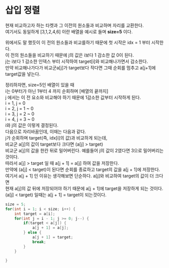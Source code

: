 # 삽입 정렬   

현재 비교하고자 하는 타켓과 그 이전의 원소들과 비교하며 자리를 교환한다.   
여기서도 동일하게 [3,1,2,4,6] 이란 배열을 예시로 들며 **size=5** 이다.    

위에서도 말 했듯이 이 전의 원소들과 비교를하기 때문에 첫 시작은 idx = 1 부터 시작한다.    
이 전의 원소들을 비교하기 때문에 j의 값은 i보다 1 감소한 값 0이 된다.   
j는 i보다 1 감소한 인덱스 부터 시작하여 target[i]와 비교해나가면서 감소한다.   
만약 비교해나가다가 비교군a[j]가 target보다 작다면 그때 순회를 멈추고 a[j+1]에 target값을 넣는다.   

정리하자면, size=5인 배열이 있을 때    
i는 0부터가 아닌 1부터 4 까지 순회하며 [배열의 끝까지]   
j 에서는 이 전 요소와 비교해야 하기 때문에 1감소한 값부터 시작하게 된다.   
i = 1, j = 0   
i = 2, j = 1 ~ 0    
i = 3, j = 2 ~ 0    
i = 4, j = 3 ~ 0    
i와 j의 값은 이렇게 결정된다.   
다음으로 자리바꿈인데, 이때는 다음과 같다.   
j가 순회하며 target(즉, idx[i]의 값)과 비교하게 되는데,    
비교군 a[j]의 값이 target보다 크다면 (a[j] > target)   
비교군 a[j]의 값을 한칸 뒤로 밀어버린다. 예를들어 j의 값이 2였다면 3으로 밀어버리는 것이다.   
따라서 a[j] > target 일 때 a[j + 1] = a[j] 하여 값을 저장한다.    
만약에 (a[j] < target)이 된다면 순회를 종료하고 target의 값을 a[j + 1]에 저장한다.    
여기서 a[j + 1] 인 이유는 생각해보면 단순하다. a[j]와 비교하여 target의 값이 더 크다면   
현재 a[j]의 값 뒤에 저장되어야 하기 때문에 a[j + 1]에 target을 저장하게 되는 것이다.   
(a[j] < target) 일때는 a[j + 1] = target이 되는것이다.   

```java
size = 5;
for(int i = 1; i < size; i++) {
    int target = a[i];
    for(int j = i - 1; j >= 0; j--) {
        if(target < a[j]) {
            a[j + 1] = a[j];
        } else {
            a[j + 1] = target;
            break;
        }
    }
        
}
```



